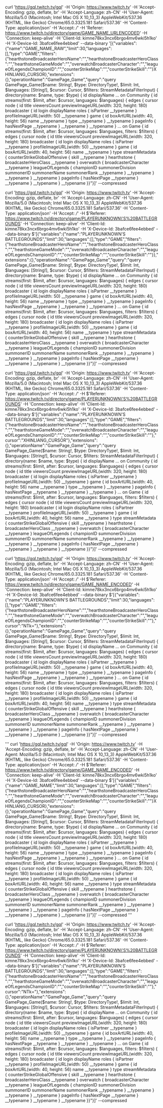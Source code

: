 curl 'https://gql.twitch.tv/gql' -H 'Origin: https://www.twitch.tv' -H 'Accept-Encoding: gzip, deflate, br' -H 'Accept-Language: zh-CN' -H 'User-Agent: Mozilla/5.0 (Macintosh; Intel Mac OS X 10_13_3) AppleWebKit/537.36 (KHTML, like Gecko) Chrome/65.0.3325.181 Safari/537.36' -H 'Content-Type: application/json' -H 'Accept: */*' -H 'Referer: https://www.twitch.tv/directory/game/GAME_NAME_URLENCODED' -H 'Connection: keep-alive' -H 'Client-Id: kimne78kx3ncx6brgo4mv6wki5h1ko' -H 'X-Device-Id: 3bafce6fee4ebbed' --data-binary '[{"variables":{"name":"GAME_NAME_RAW","limit":30,"languages":[],"type":"GAME","filters":{"hearthstoneBroadcasterHeroName":"","hearthstoneBroadcasterHeroClass":"","hearthstoneGameMode":"","overwatchBroadcasterCharacter":"","leagueOfLegendsChampionID":"","counterStrikeMap":"","counterStrikeSkill":""}XHINLIANG_CURSOR},"extensions":{},"operationName":"GamePage_Game","query":"query GamePage_Game($name: String!, $type: DirectoryType!, $limit: Int, $languages: [String!], $cursor: Cursor, $filters: StreamMetadataFilterInput) {  directory(name: $name, type: $type) {    id    displayName    ... on Community {      id      streams(first: $limit, after: $cursor, languages: $languages) {        edges {          cursor          node {            id            title            viewersCount            previewImageURL(width: 320, height: 180)            broadcaster {              id              login              displayName              roles {                isPartner                __typename              }              profileImageURL(width: 50)              __typename            }            game {              id              boxArtURL(width: 40, height: 56)              name              __typename            }            type            __typename          }          __typename        }        pageInfo {          hasNextPage          __typename        }        __typename      }      __typename    }    ... on Game {      id      streams(first: $limit, after: $cursor, languages: $languages, filters: $filters) {        edges {          cursor          node {            id            title            viewersCount            previewImageURL(width: 320, height: 180)            broadcaster {              id              login              displayName              roles {                isPartner                __typename              }              profileImageURL(width: 50)              __typename            }            game {              id              boxArtURL(width: 40, height: 56)              name              __typename            }            type            streamMetadata {              counterStrikeGlobalOffensive {                skill                __typename              }              hearthstone {                broadcasterHeroClass                __typename              }              overwatch {                broadcasterCharacter                __typename              }              leagueOfLegends {                championID                summonerDivision                summonerID                summonerName                summonerRank                __typename              }              __typename            }            __typename          }          __typename        }        pageInfo {          hasNextPage          __typename        }        __typename      }      __typename    }    __typename  }}"}]' --compressed


curl 'https://gql.twitch.tv/gql' -H 'Origin: https://www.twitch.tv' -H 'Accept-Encoding: gzip, deflate, br' -H 'Accept-Language: zh-CN' -H 'User-Agent: Mozilla/5.0 (Macintosh; Intel Mac OS X 10_13_3) AppleWebKit/537.36 (KHTML, like Gecko) Chrome/65.0.3325.181 Safari/537.36' -H 'Content-Type: application/json' -H 'Accept: */*' -H $'Referer: https://www.twitch.tv/directory/game/PLAYERUNKNOWN\'S%20BATTLEGROUNDS' -H 'Connection: keep-alive' -H 'Client-Id: kimne78kx3ncx6brgo4mv6wki5h1ko' -H 'X-Device-Id: 3bafce6fee4ebbed' --data-binary $'[{"variables":{"name":"PLAYERUNKNOWN\'S BATTLEGROUNDS","limit":30,"languages":[],"type":"GAME","filters":{"hearthstoneBroadcasterHeroName":"","hearthstoneBroadcasterHeroClass":"","hearthstoneGameMode":"","overwatchBroadcasterCharacter":"","leagueOfLegendsChampionID":"","counterStrikeMap":"","counterStrikeSkill":""}},"extensions":{},"operationName":"GamePage_Game","query":"query GamePage_Game($name: String!, $type: DirectoryType!, $limit: Int, $languages: [String!], $cursor: Cursor, $filters: StreamMetadataFilterInput) {  directory(name: $name, type: $type) {    id    displayName    ... on Community {      id      streams(first: $limit, after: $cursor, languages: $languages) {        edges {          cursor          node {            id            title            viewersCount            previewImageURL(width: 320, height: 180)            broadcaster {              id              login              displayName              roles {                isPartner                __typename              }              profileImageURL(width: 50)              __typename            }            game {              id              boxArtURL(width: 40, height: 56)              name              __typename            }            type            __typename          }          __typename        }        pageInfo {          hasNextPage          __typename        }        __typename      }      __typename    }    ... on Game {      id      streams(first: $limit, after: $cursor, languages: $languages, filters: $filters) {        edges {          cursor          node {            id            title            viewersCount            previewImageURL(width: 320, height: 180)            broadcaster {              id              login              displayName              roles {                isPartner                __typename              }              profileImageURL(width: 50)              __typename            }            game {              id              boxArtURL(width: 40, height: 56)              name              __typename            }            type            streamMetadata {              counterStrikeGlobalOffensive {                skill                __typename              }              hearthstone {                broadcasterHeroClass                __typename              }              overwatch {                broadcasterCharacter                __typename              }              leagueOfLegends {                championID                summonerDivision                summonerID                summonerName                summonerRank                __typename              }              __typename            }            __typename          }          __typename        }        pageInfo {          hasNextPage          __typename        }        __typename      }      __typename    }    __typename  }}"}]' --compressed

curl 'https://gql.twitch.tv/gql' -H 'Origin: https://www.twitch.tv' -H 'Accept-Encoding: gzip, deflate, br' -H 'Accept-Language: zh-CN' -H 'User-Agent: Mozilla/5.0 (Macintosh; Intel Mac OS X 10_13_3) AppleWebKit/537.36 (KHTML, like Gecko) Chrome/65.0.3325.181 Safari/537.36' -H 'Content-Type: application/json' -H 'Accept: */*' -H $'Referer: https://www.twitch.tv/directory/game/PLAYERUNKNOWN\'S%20BATTLEGROUNDS' -H 'Connection: keep-alive' -H 'Client-Id: kimne78kx3ncx6brgo4mv6wki5h1ko' -H 'X-Device-Id: 3bafce6fee4ebbed' --data-binary $'[{"variables":{"name":"PLAYERUNKNOWN\'S BATTLEGROUNDS","limit":30,"languages":[],"type":"GAME","filters":{"hearthstoneBroadcasterHeroName":"","hearthstoneBroadcasterHeroClass":"","hearthstoneGameMode":"","overwatchBroadcasterCharacter":"","leagueOfLegendsChampionID":"","counterStrikeMap":"","counterStrikeSkill":""},"cursor":"XHINLIANG_CURSOR"},"extensions":{},"operationName":"GamePage_Game","query":"query GamePage_Game($name: String!, $type: DirectoryType!, $limit: Int, $languages: [String!], $cursor: Cursor, $filters: StreamMetadataFilterInput) {  directory(name: $name, type: $type) {    id    displayName    ... on Community {      id      streams(first: $limit, after: $cursor, languages: $languages) {        edges {          cursor          node {            id            title            viewersCount            previewImageURL(width: 320, height: 180)            broadcaster {              id              login              displayName              roles {                isPartner                __typename              }              profileImageURL(width: 50)              __typename            }            game {              id              boxArtURL(width: 40, height: 56)              name              __typename            }            type            __typename          }          __typename        }        pageInfo {          hasNextPage          __typename        }        __typename      }      __typename    }    ... on Game {      id      streams(first: $limit, after: $cursor, languages: $languages, filters: $filters) {        edges {          cursor          node {            id            title            viewersCount            previewImageURL(width: 320, height: 180)            broadcaster {              id              login              displayName              roles {                isPartner                __typename              }              profileImageURL(width: 50)              __typename            }            game {              id              boxArtURL(width: 40, height: 56)              name              __typename            }            type            streamMetadata {              counterStrikeGlobalOffensive {                skill                __typename              }              hearthstone {                broadcasterHeroClass                __typename              }              overwatch {                broadcasterCharacter                __typename              }              leagueOfLegends {                championID                summonerDivision                summonerID                summonerName                summonerRank                __typename              }              __typename            }            __typename          }          __typename        }        pageInfo {          hasNextPage          __typename        }        __typename      }      __typename    }    __typename  }}"}]' --compressed


curl 'https://gql.twitch.tv/gql' -H 'Origin: https://www.twitch.tv' -H 'Accept-Encoding: gzip, deflate, br' -H 'Accept-Language: zh-CN' -H 'User-Agent: Mozilla/5.0 (Macintosh; Intel Mac OS X 10_13_3) AppleWebKit/537.36 (KHTML, like Gecko) Chrome/65.0.3325.181 Safari/537.36' -H 'Content-Type: application/json' -H 'Accept: */*' -H $'Referer: https://www.twitch.tv/directory/game/GAME_NAME_ENCODED' -H 'Connection: keep-alive' -H 'Client-Id: kimne78kx3ncx6brgo4mv6wki5h1ko' -H 'X-Device-Id: 3bafce6fee4ebbed' --data-binary $'[{"variables":{"name":"PLAYERUNKNOWN\'S BATTLEGROUNDS","limit":30,"languages":[],"type":"GAME","filters":{"hearthstoneBroadcasterHeroName":"","hearthstoneBroadcasterHeroClass":"","hearthstoneGameMode":"","overwatchBroadcasterCharacter":"","leagueOfLegendsChampionID":"","counterStrikeMap":"","counterStrikeSkill":""},"cursor":"NTk="},"extensions":{},"operationName":"GamePage_Game","query":"query GamePage_Game($name: String!, $type: DirectoryType!, $limit: Int, $languages: [String!], $cursor: Cursor, $filters: StreamMetadataFilterInput) {  directory(name: $name, type: $type) {    id    displayName    ... on Community {      id      streams(first: $limit, after: $cursor, languages: $languages) {        edges {          cursor          node {            id            title            viewersCount            previewImageURL(width: 320, height: 180)            broadcaster {              id              login              displayName              roles {                isPartner                __typename              }              profileImageURL(width: 50)              __typename            }            game {              id              boxArtURL(width: 40, height: 56)              name              __typename            }            type            __typename          }          __typename        }        pageInfo {          hasNextPage          __typename        }        __typename      }      __typename    }    ... on Game {      id      streams(first: $limit, after: $cursor, languages: $languages, filters: $filters) {        edges {          cursor          node {            id            title            viewersCount            previewImageURL(width: 320, height: 180)            broadcaster {              id              login              displayName              roles {                isPartner                __typename              }              profileImageURL(width: 50)              __typename            }            game {              id              boxArtURL(width: 40, height: 56)              name              __typename            }            type            streamMetadata {              counterStrikeGlobalOffensive {                skill                __typename              }              hearthstone {                broadcasterHeroClass                __typename              }              overwatch {                broadcasterCharacter                __typename              }              leagueOfLegends {                championID                summonerDivision                summonerID                summonerName                summonerRank                __typename              }              __typename            }            __typename          }          __typename        }        pageInfo {          hasNextPage          __typename        }        __typename      }      __typename    }    __typename  }}"}]' --compressed



'''
curl 'https://gql.twitch.tv/gql' -H 'Origin: https://www.twitch.tv' -H 'Accept-Encoding: gzip, deflate, br' -H 'Accept-Language: zh-CN' -H 'User-Agent: Mozilla/5.0 (Macintosh; Intel Mac OS X 10_13_3) AppleWebKit/537.36 (KHTML, like Gecko) Chrome/65.0.3325.181 Safari/537.36' -H 'Content-Type: application/json' -H 'Accept: */*' -H $'Referer: https://www.twitch.tv/directory/game/GAME_NAME_ENCODED' -H 'Connection: keep-alive' -H 'Client-Id: kimne78kx3ncx6brgo4mv6wki5h1ko' -H 'X-Device-Id: 3bafce6fee4ebbed' --data-binary $'[{"variables":{"name":"GAME_NAME","limit":30,"languages":[],"type":"GAME","filters":{"hearthstoneBroadcasterHeroName":"","hearthstoneBroadcasterHeroClass":"","hearthstoneGameMode":"","overwatchBroadcasterCharacter":"","leagueOfLegendsChampionID":"","counterStrikeMap":"","counterStrikeSkill":""}XHINLIANG_CURSOR},"extensions":{},"operationName":"GamePage_Game","query":"query GamePage_Game($name: String!, $type: DirectoryType!, $limit: Int, $languages: [String!], $cursor: Cursor, $filters: StreamMetadataFilterInput) {  directory(name: $name, type: $type) {    id    displayName    ... on Community {      id      streams(first: $limit, after: $cursor, languages: $languages) {        edges {          cursor          node {            id            title            viewersCount            previewImageURL(width: 320, height: 180)            broadcaster {              id              login              displayName              roles {                isPartner                __typename              }              profileImageURL(width: 50)              __typename            }            game {              id              boxArtURL(width: 40, height: 56)              name              __typename            }            type            __typename          }          __typename        }        pageInfo {          hasNextPage          __typename        }        __typename      }      __typename    }    ... on Game {      id      streams(first: $limit, after: $cursor, languages: $languages, filters: $filters) {        edges {          cursor          node {            id            title            viewersCount            previewImageURL(width: 320, height: 180)            broadcaster {              id              login              displayName              roles {                isPartner                __typename              }              profileImageURL(width: 50)              __typename            }            game {              id              boxArtURL(width: 40, height: 56)              name              __typename            }            type            streamMetadata {              counterStrikeGlobalOffensive {                skill                __typename              }              hearthstone {                broadcasterHeroClass                __typename              }              overwatch {                broadcasterCharacter                __typename              }              leagueOfLegends {                championID                summonerDivision                summonerID                summonerName                summonerRank                __typename              }              __typename            }            __typename          }          __typename        }        pageInfo {          hasNextPage          __typename        }        __typename      }      __typename    }    __typename  }}"}]' --compressed
'''


curl 'https://gql.twitch.tv/gql' -H 'Origin: https://www.twitch.tv' -H 'Accept-Encoding: gzip, deflate, br' -H 'Accept-Language: zh-CN' -H 'User-Agent: Mozilla/5.0 (Macintosh; Intel Mac OS X 10_13_3) AppleWebKit/537.36 (KHTML, like Gecko) Chrome/65.0.3325.181 Safari/537.36' -H 'Content-Type: application/json' -H 'Accept: */*' -H $'Referer: https://www.twitch.tv/directory/game/PLAYERUNKNOWN\'S%20BATTLEGROUNDS' -H 'Connection: keep-alive' -H 'Client-Id: kimne78kx3ncx6brgo4mv6wki5h1ko' -H 'X-Device-Id: 3bafce6fee4ebbed' --data-binary $'[{"variables":{"name":"PLAYERUNKNOWN\'S BATTLEGROUNDS","limit":30,"languages":[],"type":"GAME","filters":{"hearthstoneBroadcasterHeroName":"","hearthstoneBroadcasterHeroClass":"","hearthstoneGameMode":"","overwatchBroadcasterCharacter":"","leagueOfLegendsChampionID":"","counterStrikeMap":"","counterStrikeSkill":""},"cursor":"NTk="},"extensions":{},"operationName":"GamePage_Game","query":"query GamePage_Game($name: String!, $type: DirectoryType!, $limit: Int, $languages: [String!], $cursor: Cursor, $filters: StreamMetadataFilterInput) {  directory(name: $name, type: $type) {    id    displayName    ... on Community {      id      streams(first: $limit, after: $cursor, languages: $languages) {        edges {          cursor          node {            id            title            viewersCount            previewImageURL(width: 320, height: 180)            broadcaster {              id              login              displayName              roles {                isPartner                __typename              }              profileImageURL(width: 50)              __typename            }            game {              id              boxArtURL(width: 40, height: 56)              name              __typename            }            type            __typename          }          __typename        }        pageInfo {          hasNextPage          __typename        }        __typename      }      __typename    }    ... on Game {      id      streams(first: $limit, after: $cursor, languages: $languages, filters: $filters) {        edges {          cursor          node {            id            title            viewersCount            previewImageURL(width: 320, height: 180)            broadcaster {              id              login              displayName              roles {                isPartner                __typename              }              profileImageURL(width: 50)              __typename            }            game {              id              boxArtURL(width: 40, height: 56)              name              __typename            }            type            streamMetadata {              counterStrikeGlobalOffensive {                skill                __typename              }              hearthstone {                broadcasterHeroClass                __typename              }              overwatch {                broadcasterCharacter                __typename              }              leagueOfLegends {                championID                summonerDivision                summonerID                summonerName                summonerRank                __typename              }              __typename            }            __typename          }          __typename        }        pageInfo {          hasNextPage          __typename        }        __typename      }      __typename    }    __typename  }}"}]' --compressed